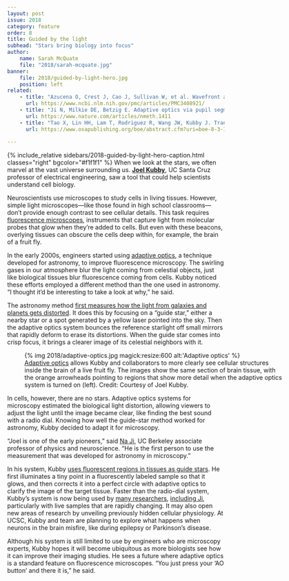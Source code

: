 ```yaml
---
layout: post
issue: 2018
category: feature
order: 8
title: Guided by the light
subhead: "Stars bring biology into focus"
author:
    name: Sarah McQuate
    file: "2018/sarah-mcquate.jpg"
banner:
    file: 2018/guided-by-light-hero.jpg
    position: left
related:
    - title: "Azucena O, Crest J, Cao J, Sullivan W, et al. Wavefront aberration measurements and corrections through thick tissue using fluorescent microsphere reference beacons. Optics Express 2010;18(16):17521-32"
      url: https://www.ncbi.nlm.nih.gov/pmc/articles/PMC3408921/
    - title: "Ji N, Milkie DE, Betzig E. Adaptive optics via pupil segmentation for high-resolution imaging in biological tissues. Nature Methods 2010;7(2):141-7"
      url: https://www.nature.com/articles/nmeth.1411
    - title: "Tao X, Lin HH, Lam T, Rodriguez R, Wang JW, Kubby J. Transcutical imaging with cellular and subcellular resolution. Biomedical Optics Express 2017;8(3):1277-89"
      url: https://www.osapublishing.org/boe/abstract.cfm?uri=boe-8-3-1277
    
---
```

{% include_relative sidebars/2018-guided-by-light-hero-caption.html classes="right" bgcolor="#f1f1f1" %}
When we look at the stars, we often marvel at the vast universe surrounding us. [**Joel Kubby**](https://www.soe.ucsc.edu/people/jkubby), UC Santa Cruz professor of electrical engineering, saw a tool that could help scientists understand cell biology.

Neuroscientists use microscopes to study cells in living tissues. However, simple light microscopes—like those found in high school classrooms—don’t provide enough contrast to see cellular details. This task requires [fluorescence microscopes](https://www.microscopyu.com/techniques/fluorescence/introduction-to-fluorescence-microscopy), instruments that capture light from molecular probes that glow when they’re added to cells. But even with these beacons, overlying tissues can obscure the cells deep within, for example, the brain of a fruit fly.

In the early 2000s, engineers started using [adaptive optics](https://en.wikipedia.org/wiki/Adaptive_optics), a technique developed for astronomy, to improve fluorescence microscopy. The swirling gases in our atmosphere blur the light coming from celestial objects, just like biological tissues blur fluorescence coming from cells. Kubby noticed these efforts employed a different method than the one used in astronomy. “I thought it’d be interesting to take a look at why,” he said.

The astronomy method [first measures how the light from galaxies and planets gets distorted](http://cfao.ucolick.org/EO/resources/History_AO_Max.pdf). It does this by focusing on a “guide star,” either a nearby star or a spot generated by a yellow laser pointed into the sky. Then the adaptive optics system bounces the reference starlight off small mirrors that rapidly deform to erase its distortions. When the guide star comes into crisp focus, it brings a clearer image of its celestial neighbors with it.
<figure class="" style="width:600px;">
  {% img 2018/adaptive-optics.jpg magick:resize:600 alt:'Adaptive optics' %}<figcaption><a href="https://en.wikipedia.org/wiki/Adaptive_optics">Adaptive optics</a> allows Kubby and collaborators to more clearly see cellular structures inside the brain of a live fruit fly. The images show the same section of brain tissue, with the orange arrowheads pointing to regions that show more detail when the adaptive optics system is turned on (left). Credit: Courtesy of Joel Kubby.</figcaption>
</figure>
In cells, however, there are no stars. Adaptive optics systems for microscopy estimated the biological light distortion, allowing viewers to adjust the light until the image became clear, like finding the best sound with a radio dial. Knowing how well the guide-star method worked for astronomy, Kubby decided to adapt it for microscopy.

“Joel is one of the early pioneers,” said [Na Ji](http://physics.berkeley.edu/people/faculty/na-ji), UC Berkeley associate professor of physics and neuroscience. “He is the first person to use the measurement that was developed for astronomy in microscopy.”

In his system, Kubby [uses fluorescent regions in tissues as guide stars](https://www.osapublishing.org/oe/abstract.cfm?uri=oe-20-14-15969). He first illuminates a tiny point in a fluorescently labeled sample so that it glows, and then corrects it into a perfect circle with adaptive optics to clarify the image of the target tissue. Faster than the radio-dial system, Kubby’s system is now being used by [many researchers](https://cfaom.soe.ucsc.edu/), [including Ji](https://www.nature.com/articles/ncomms8276), particularly with live samples that are rapidly changing. It may also open new areas of research by unveiling previously hidden cellular physiology. At UCSC, Kubby and team are planning to explore what happens when neurons in the brain misfire, like during epilepsy or Parkinson’s disease.

Although his system is still limited to use by engineers who are microscopy experts, Kubby hopes it will become ubiquitous as more biologists see how it can improve their imaging studies. He sees a future where adaptive optics is a standard feature on fluorescence microscopes. “You just press your ‘AO button’ and there it is,” he said.